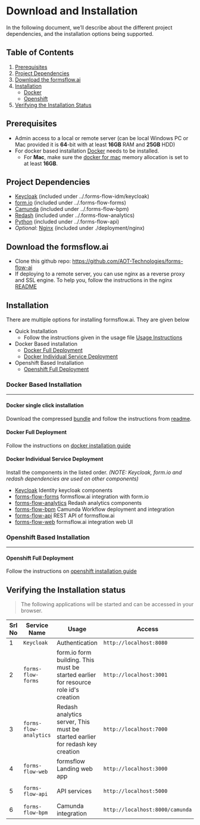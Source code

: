 # Download and Installation

In the following document, we’ll describe about the different project dependencies, and the installation options being supported.

## Table of Contents

1. [Prerequisites](#prerequisites)
2. [Project Dependencies](#project-dependencies)
3. [Download the formsflow.ai](#download-the-formsflowai)
4. [Installation](#installation)
   * [Docker](#docker-based-installation)
   * [Openshift](#openshift-based-installation)
5. [Verifying the Installation Status](#verifying-the-installation-status)


## Prerequisites

* Admin access to a local or remote server (can be local Windows PC or Mac provided it is **64**-bit with at least **16GB** RAM and **25GB** HDD) 
* For docker based installation [Docker](https://docker.com) needs to be installed.
  * For **Mac**, make sure the [docker for mac](https://docs.docker.com/docker-for-mac/#resources) memory allocation is set to at least **16GB**. 

## Project Dependencies

- [Keycloak](https://www.keycloak.org/) (included under ../.forms-flow-idm/keycloak)
- [form.io](https://www.form.io/opensource) (included under ../.forms-flow-forms)
- [Camunda](https://camunda.com/) (included under ../.forms-flow-bpm)
- [Redash](https://redash.io) (included under ../.forms-flow-analytics)
- [Python](https://www.python.org/) (included under ../.forms-flow-api)
- *Optional*: [Nginx](https://www.nginx.com) (included under ./deployment/nginx) 

## Download the formsflow.ai

* Clone this github repo:  https://github.com/AOT-Technologies/forms-flow-ai
* If deploying to a remote server, you can use nginx as a reverse proxy and SSL engine. To help you, follow the instructions in the nginx [README](./server/nginx/README.md)

## Installation

There are multiple options for installing formsflow.ai. They are given below

- Quick Installation 
  - Follow the instructions given in the usage file [Usage Instructions](https://github.com/AOT-Technologies/forms-flow-ai-deployment/blob/main/scripts/usage.txt)
- Docker Based installation
  - [Docker Full Deployment](#Docker-Full-Deployment)
  - [Docker Individual Service Deployment](#Docker-Individual-Service-Deployment)
- Openshift Based Installation
  - [Openshift Full Deployment](#Openshift-Full-Deployment)

### Docker Based Installation

------------------
#### Docker single click installation

Download the compressed [bundle](./docker/bundle/bundle.zip/?raw=true) and follow the instructions from [readme](./docker/bundle/README.md).

#### Docker Full Deployment

Follow the instructions on [docker installation guide](./docker)
 
#### Docker Individual Service Deployment

Install the components in the listed order. *(NOTE: Keycloak, form.io and redash dependencies are used on other components)*
 * [Keycloak](../forms-flow-idm/keycloak) Identity keycloak components
 * [forms-flow-forms](../forms-flow-forms) formsflow.ai integration with form.io
 * [forms-flow-analytics](../forms-flow-analytics) Redash analytics components
 * [forms-flow-bpm](../forms-flow-bpm) Camunda Workflow deployment and integration
 * [forms-flow-api](../forms-flow-api) REST API of formsflow.ai
 * [forms-flow-web](../forms-flow-web) formsflow.ai integration web UI
 
### Openshift Based Installation

------------------
#### Openshift Full Deployment

 Follow the instructions on [openshift installation guide](./openshift)
 
## Verifying the Installation status

> The following applications will be started and can be accessed in your browser.

 Srl No | Service Name | Usage | Access | Default credentials (userName / Password)|
--- | --- | --- | --- | --- 
1|`Keycloak`|Authentication|`http://localhost:8080`| `admin/changeme`
2|`forms-flow-forms`|form.io form building. This must be started earlier for resource role id's creation|`http://localhost:3001`|`admin@example.com/changeme`
3|`forms-flow-analytics`|Redash analytics server, This must be started earlier for redash key creation|`http://localhost:7000`|Use the credentials used for registration / [Default user credentials](../forms-flow-idm/keycloak/README.md#formsflow-ai-user-credentials)
4|`forms-flow-web`|formsflow Landing web app|`http://localhost:3000`|[Default user credentials](../forms-flow-idm/keycloak/README.md#formsflow-ai-user-credentials)
5|`forms-flow-api`|API services|`http://localhost:5000`|`Authorization tocken from keycloak role based user credentials`
6|`forms-flow-bpm`|Camunda integration|`http://localhost:8000/camunda`| [Default user credentials](../forms-flow-idm/keycloak/README.md#formsflow-ai-user-credentials) 
